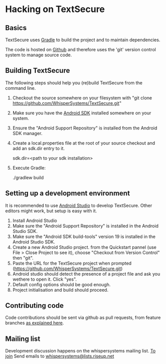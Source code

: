 Hacking on TextSecure
=====================

Basics
------

TextSecure uses [Gradle](http://gradle.org) to build the project and to maintain
dependencies.

The code is hosted on [Github](https://github.com) and therefore uses the 'git'
version control system to manage source code.

Building TextSecure
-------------------

The following steps should help you (re)build TextSecure from the command line.

1. Checkout the source somewhere on your filesystem with "git clone https://github.com/WhisperSystems/TextSecure.git"
2. Make sure you have the [Android SDK](https://developer.android.com/sdk/index.html) installed somewhere on your system.
3. Ensure the "Android Support Repository" is installed from the Android SDK manager.
4. Create a local.properties file at the root of your source checkout and add an sdk.dir entry to it.

    sdk.dir=\<path to your sdk installation\>

5. Execute Gradle:

    ./gradlew build

Setting up a development environment
------------------------------------

It is recommended to use [Android Studio](https://developer.android.com/sdk/installing/studio.html) to develop TextSecure.
Other editors might work, but setup is easy with it.

1. Install Android Studio
2. Make sure the "Android Support Repository" is installed in the Android Studio SDK.
3. Make sure the "Android SDK build-tools" version 19 is installed in the Android Studio SDK.
4. Create a new Android Studio project. from the Quickstart pannel (use File > Close Project to see it), choose "Checkout from Version Control" then "git".
5. Paste the URL for the TextSecure project when prompted (https://github.com/WhisperSystems/TextSecure.git)
6. Android studio should detect the presence of a project file and ask you wethere to open it. Click "yes".
7. Default config options should be good enough.
8. Project initialisation and build should proceed.

Contributing code
-----------------

Code contributions should be sent via github as pull requests, from feature branches [as explained here](https://help.github.com/articles/using-pull-requests).

Mailing list
------------

Development discussion happens on the whispersystems mailing list.
[To join](https://lists.riseup.net/www/info/whispersystems)
Send emails to whispersystems@lists.riseup.net

